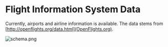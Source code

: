 # Flight Information System Data

Currently, airports and airline information is available. The data stems from [http://openflights.org/data.html](OpenFlights.org).

![schema.png](Schema)